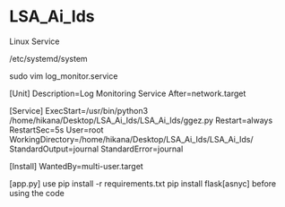 # LSA_Ai_Ids
Linux Service

/etc/systemd/system

sudo vim log_monitor.service

[Unit]
Description=Log Monitoring Service
After=network.target

[Service]
ExecStart=/usr/bin/python3 /home/hikana/Desktop/LSA_Ai_Ids/LSA_Ai_Ids/ggez.py
Restart=always
RestartSec=5s
User=root
WorkingDirectory=/home/hikana/Desktop/LSA_Ai_Ids/LSA_Ai_Ids/
StandardOutput=journal
StandardError=journal

[Install]
WantedBy=multi-user.target

[app.py]
use 
pip install -r requirements.txt
pip install flask[asnyc]
before using the code
